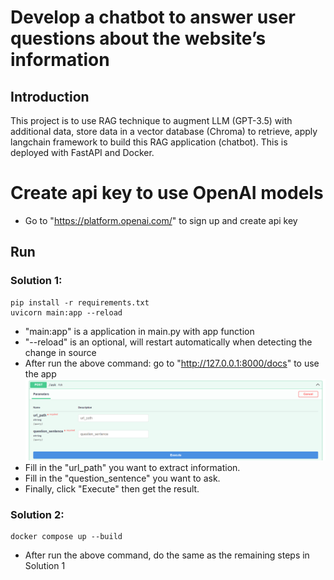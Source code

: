 # Develop a chatbot to answer user questions about the website’s information
## Introduction
This project is to use RAG technique to augment LLM (GPT-3.5) with additional data, store data in a vector database (Chroma) to retrieve, apply langchain framework to build this RAG application (chatbot). This is deployed with FastAPI and Docker.

# Create api key to use OpenAI models
- Go to "https://platform.openai.com/" to sign up and create api key

## Run
### Solution 1:
```
pip install -r requirements.txt
uvicorn main:app --reload
```
- "main:app" is a application in main.py with app function
- "--reload" is an optional, will restart automatically when detecting the change in source
- After run the above command: go to "http://127.0.0.1:8000/docs" to use the app  
![alt text](RAG_Fastapi/imgs/Using_the_app.png)
- Fill in the "url_path" you want to extract information.
- Fill in the "question_sentence" you want to ask.
- Finally, click "Execute" then get the result.
### Solution 2:
```
docker compose up --build
```
- After run the above command, do the same as the remaining steps in Solution 1